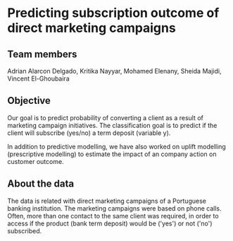 # Predicting subscription outcome of direct marketing campaigns

## Team members
Adrian Alarcon Delgado, Kritika Nayyar, Mohamed Elenany, Sheida Majidi, Vincent El-Ghoubaira

## Objective
Our goal is to predict probability of converting a client as a result of marketing campaign initiatives. The classification goal is to predict if the client will subscribe (yes/no) a term deposit (variable y). 

In addition to predictive modelling, we have also worked on uplift modelling (prescriptive modelling) to estimate the impact of an company action on customer outcome. 

## About the data
The data is related with direct marketing campaigns of a Portuguese banking institution. The marketing campaigns were based on phone calls. Often, more than one contact to the same client was required, in order to access if the product (bank term deposit) would be ('yes') or not ('no') subscribed.

